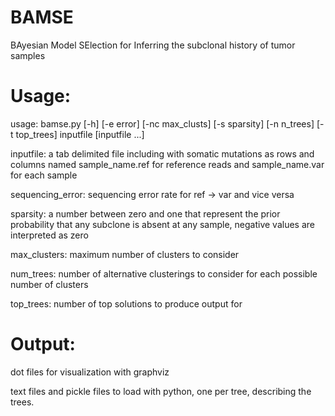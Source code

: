 # BAMSE
BAyesian Model SElection for Inferring the subclonal history of tumor samples

Usage:
=====

usage: bamse.py [-h] [-e error] [-nc max_clusts] [-s sparsity] [-n n_trees]
                [-t top_trees]
                inputfile [inputfile ...]
                
inputfile: a tab delimited file including with somatic mutations as rows and columns named sample_name.ref for reference reads and sample_name.var for each sample

sequencing_error: sequencing error rate for ref -> var and vice versa

sparsity: a number between zero and one that represent the prior probability that any subclone is absent at any sample, negative values are interpreted as zero

max_clusters: maximum number of clusters to consider

num_trees: number of alternative clusterings to consider for each possible number of clusters

top_trees: number of top solutions to produce output for


Output:
========

dot files for visualization with graphviz

text files and pickle files to load with python, one per tree, describing the trees.  
